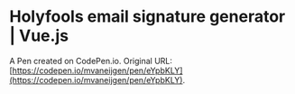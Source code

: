 # Holyfools email signature generator | Vue.js

A Pen created on CodePen.io. Original URL: [https://codepen.io/mvaneijgen/pen/eYpbKLY](https://codepen.io/mvaneijgen/pen/eYpbKLY).


